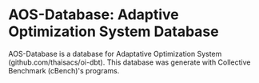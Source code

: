 # AOS-Database: Adaptive Optimization System Database

AOS-Database is a database for Adaptative Optimization System (github.com/thaisacs/oi-dbt). This database was generate with Collective Benchmark (cBench)'s programs. 
